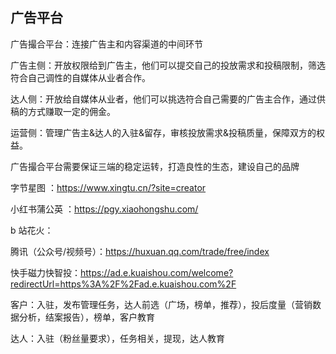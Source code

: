 ## 广告平台

广告撮合平台：连接广告主和内容渠道的中间环节

广告主侧：开放权限给到广告主，他们可以提交自己的投放需求和投稿限制，筛选符合自己调性的自媒体从业者合作。

达人侧：开放给自媒体从业者，他们可以挑选符合自己需要的广告主合作，通过供稿的方式赚取一定的佣金。

运营侧：管理广告主&达人的入驻&留存，审核投放需求&投稿质量，保障双方的权益。

广告撮合平台需要保证三端的稳定运转，打造良性的生态，建设自己的品牌





字节星图 ：https://www.xingtu.cn/?site=creator

小红书蒲公英 ：https://pgy.xiaohongshu.com/

 b 站花火：

腾讯（公众号/视频号）：https://huxuan.qq.com/trade/free/index

快手磁力快智投：https://ad.e.kuaishou.com/welcome?redirectUrl=https%3A%2F%2Fad.e.kuaishou.com%2F



客户：入驻，发布管理任务，达人前选（广场，榜单，推荐），投后度量（营销数据分析，结案报告），榜单，客户教育

达人：入驻（粉丝量要求），任务相关，提现，达人教育